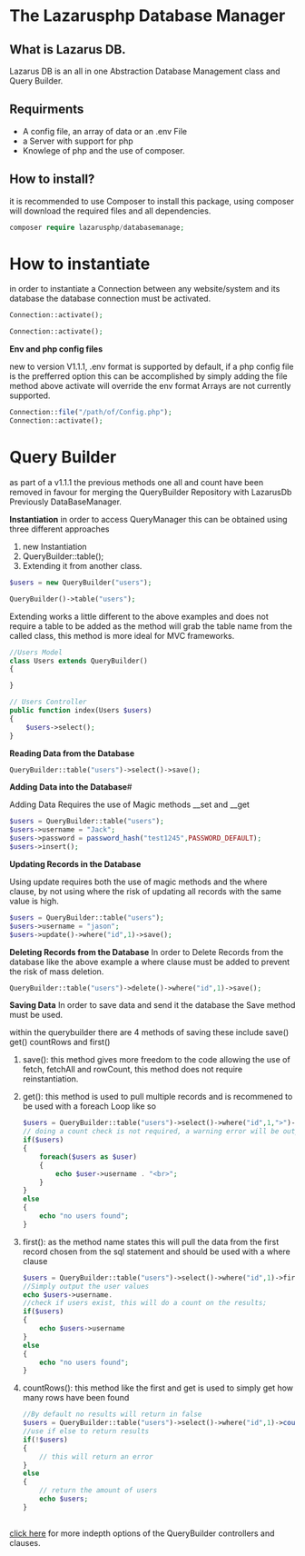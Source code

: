# The Lazarusphp  Database Manager

## What is Lazarus DB.
 Lazarus DB is an all in one Abstraction Database Management class and Query Builder.

## Requirments
* A config file, an array of data or an .env File
* a Server with support for php
* Knowlege of php and the use of composer.

## How to install?
it is recommended to use Composer to install 
this package, using composer will download the required files and all dependencies.
```php
composer require lazarusphp/databasemanage;
```

# How to instantiate
in order to instantiate a Connection between any website/system and its database the database connection must be activated.

```php
Connection::activate();
```


```php
Connection::activate();
```
**Env and php config files**

new to version V1.1.1, .env format is supported by default, if a php config file is the prefferred option this can be accomplished by simply adding the file method above activate will override the env format Arrays are not currently supported.

```php
Connection::file("/path/of/Config.php");
Connection::activate();
```

# Query Builder
 
as part of a v1.1.1 the previous methods one all and count have been removed in favour for merging the QueryBuilder Repository with LazarusDb Previously DataBaseManager.


**Instantiation**
in order to access QueryManager this can be obtained using three different approaches 

1. new Instantiation
2. QueryBuilder::table();
3. Extending it from another class.

```php
$users = new QueryBuilder("users");
```
```php
QueryBuilder()->table("users");
```
Extending works a little different to the above examples and does not require a table to be added as the method will grab the table name from the called class, this method is more ideal for MVC frameworks.

```php
//Users Model
class Users extends QueryBuilder()
{

}

// Users Controller
public function index(Users $users)
{
    $users->select();
}
```

**Reading Data from the Database**

```php
QueryBuilder::table("users")->select()->save();
```

**Adding Data into the Database**#

Adding Data Requires the use of Magic methods __set and __get
```php
$users = QueryBuilder::table("users");
$users->username = "Jack";
$users->password = password_hash("test1245",PASSWORD_DEFAULT);
$users->insert();
```

**Updating Records in the Database**

Using update requires both the use of magic methods and the where clause, by not using where the risk of updating all records with the same value is high.

```php
$users = QueryBuilder::table("users");
$users->username = "jason";
$users->update()->where("id",1)->save();
```

**Deleting Records from the Database**
In order to Delete Records from the database like the above example a where clause must be added to prevent the risk of mass deletion.

```php
QueryBuilder::table("users")->delete()->where("id",1)->save();
```

**Saving Data**
In order to save data and send it the database the Save method must be used.

within the querybuilder there are 4 methods of saving these include save() get() countRows and first()

1. save(): this method gives more freedom to the code allowing the use of fetch, fetchAll and rowCount, this method does not require reinstantiation.

2. get(): this method is used to pull multiple records and is recommened to be used with a foreach Loop like so
    ```php
    $users = QueryBuilder::table("users")->select()->where("id",1,">")->get();
    // doing a count check is not required, a warning error will be outputted itself naturally
    if($users)
    {
        foreach($users as $user)
        {
            echo $user->username . "<br>";
        }
    }
    else
    {
        echo "no users found";
    }
 
    ```

3. first(): as the method name states this will pull the data from the first record chosen from the sql statement and should be used with a where clause

    ```php
    $users = QueryBuilder::table("users")->select()->where("id",1)->first();
    //Simply output the user values
    echo $users->username.
    //check if users exist, this will do a count on the results;
    if($users)
    {
        echo $users->username
    }
    else
    {
        echo "no users found";
    }

    ```
 4. countRows(): this method like the first and get is used to simply get how many rows have been found

    ```php
    //By default no results will return in false
    $users = QueryBuilder::table("users")->select()->where("id",1)->count();
    //use if else to return results
    if(!$users)
    {
        // this will return an error
    }
    else
    {
        // return the amount of users
        echo $users;
    }
        
    ```

[click here](./src/QueryBuilder/QueryBuilder.md) for more indepth options of the QueryBuilder controllers and clauses.




